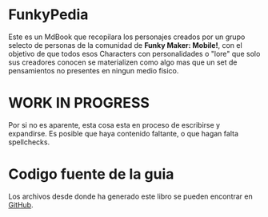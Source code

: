 # FunkyPedia

Este es un MdBook que recopilara los personajes creados por un grupo selecto de personas de la comunidad de **Funky Maker: Mobile!**, con el objetivo de que todos esos Characters con personalidades o "lore" que solo sus creadores conocen se materializen como algo mas que un set de pensamientos no presentes en ningun medio fisico.

# WORK IN PROGRESS
Por si no es aparente, esta cosa esta en proceso de escribirse y expandirse. Es posible que haya contenido faltante, o que hagan falta spellchecks.

# Codigo fuente de la guia
Los archivos desde donde ha generado este libro se pueden encontrar en [GitHub](https://github.com/AbelitoGamer/FunkyPedia).